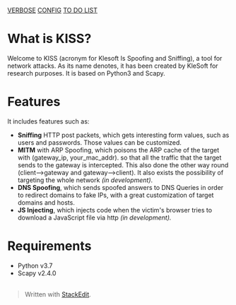 [VERBOSE](pages/verbose.html)
[CONFIG](pages/config.html)
[TO DO LIST](pages/to_do.html)

# What is KISS?
Welcome to KISS (acronym for Klesoft Is Spoofing and Sniffing), a tool for network attacks. As its name denotes, it has been created by KleSoft for research purposes. It is based on Python3 and Scapy.

# Features
 It includes features such as:
 - **Sniffing** HTTP post packets, which gets interesting form values, such as users and passwords. Those values can be customized.
 - **MITM** with ARP Spoofing, which poisons the ARP cache of the target with (gateway_ip, your_mac_addr). so that all the traffic that the target sends to the gateway is intercepted. This also done the other way round (client-->gateway and gateway-->client). It also exists the possibility of targeting the whole network *(in development)*.  
 - **DNS Spoofing**, which sends spoofed answers to DNS Queries in order to redirect domains to fake IPs, with a great customization of target domains and hosts.
 - **JS Injecting**, which injects code when the victim's browser tries to download a JavaScript file via http *(in development).*



# Requirements
- Python v3.7
- Scapy v2.4.0
<br><br>
> Written with [StackEdit](https://stackedit.io/).
